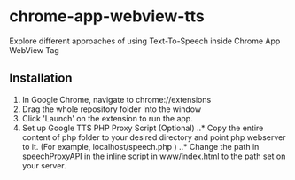# chrome-app-webview-tts
Explore different approaches of using Text-To-Speech inside Chrome App WebView Tag

## Installation
1. In Google Chrome, navigate to chrome://extensions
2. Drag the whole repository folder into the window
3. Click 'Launch' on the extension to run the app.
4. Set up Google TTS PHP Proxy Script (Optional)
..* Copy the entire content of php folder to your desired directory and point php webserver to it. (For example, localhost/speech.php )
..* Change the path in speechProxyAPI in the inline script in www/index.html to the path set on your server.
